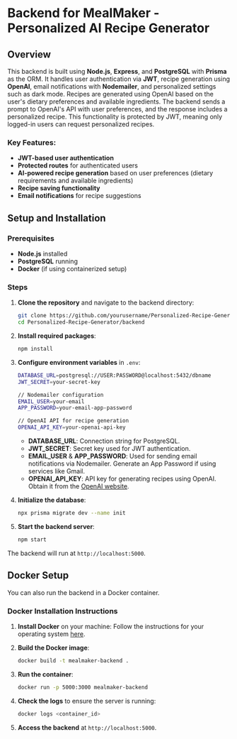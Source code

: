 # Backend for MealMaker - Personalized AI Recipe Generator

## Overview

This backend is built using **Node.js**, **Express**, and **PostgreSQL** with **Prisma** as the ORM. It handles user authentication via **JWT**, recipe generation using **OpenAI**, email notifications with **Nodemailer**, and personalized settings such as dark mode.
Recipes are generated using OpenAI based on the user's dietary preferences and available ingredients. The backend sends a prompt to OpenAI's API with user preferences, and the response includes a personalized recipe. This functionality is protected by JWT, meaning only logged-in users can request personalized recipes.
### Key Features:
- **JWT-based user authentication**
- **Protected routes** for authenticated users
- **AI-powered recipe generation** based on user preferences (dietary requirements and available ingredients)
- **Recipe saving functionality**
- **Email notifications** for recipe suggestions

## Setup and Installation

### Prerequisites
- **Node.js** installed
- **PostgreSQL** running
- **Docker** (if using containerized setup)

### Steps

1. **Clone the repository** and navigate to the backend directory:
    ```bash
    git clone https://github.com/yourusername/Personalized-Recipe-Generator
    cd Personalized-Recipe-Generator/backend
    ```

2. **Install required packages**:
    ```bash
    npm install
    ```

3. **Configure environment variables** in `.env`:
    ```bash
    DATABASE_URL=postgresql://USER:PASSWORD@localhost:5432/dbname
    JWT_SECRET=your-secret-key
    
    // Nodemailer configuration
    EMAIL_USER=your-email
    APP_PASSWORD=your-email-app-password
    
    // OpenAI API for recipe generation
    OPENAI_API_KEY=your-openai-api-key
    ```

    - **DATABASE_URL**: Connection string for PostgreSQL.
    - **JWT_SECRET**: Secret key used for JWT authentication.
    - **EMAIL_USER** & **APP_PASSWORD**: Used for sending email notifications via Nodemailer. Generate an App Password if using services like Gmail.
    - **OPENAI_API_KEY**: API key for generating recipes using OpenAI. Obtain it from the [OpenAI website](https://platform.openai.com/signup).

4. **Initialize the database**:
    ```bash
    npx prisma migrate dev --name init
    ```

5. **Start the backend server**:
    ```bash
    npm start
    ```

The backend will run at `http://localhost:5000`.


## Docker Setup

You can also run the backend in a Docker container.

### Docker Installation Instructions

1. **Install Docker** on your machine: Follow the instructions for your operating system [here](https://docs.docker.com/get-docker/).

2. **Build the Docker image**:
    ```bash
    docker build -t mealmaker-backend .
    ```

3. **Run the container**:
    ```bash
    docker run -p 5000:3000 mealmaker-backend
    ```

4. **Check the logs** to ensure the server is running:
    ```bash
    docker logs <container_id>
    ```

5. **Access the backend** at `http://localhost:5000`.
